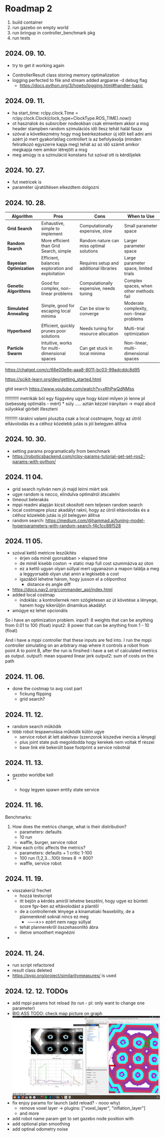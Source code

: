 # Roadmap 2

1. build container
2. run gazebo on empty world
3. run bringup in controller_benchmark pkg
4. run tests


## 2024. 09. 10.
 - try to get it working again
 <!-- - choose to optimize it so make it so it could be -->
 - ControllerResult class storing memory optimalization
 - logging perfected to file and stream added argparse -d debug flag
   - https://docs.python.org/3/howto/logging.html#handler-basic

## 2024. 09. 11.
- ha start_time: rclpy.clock.Time = rclpy.clock.Clock(clock_type=ClockType.ROS_TIME).now()
- ot használok és subsrciber nodeokban csak elmentem akkor a msg header stampben random szimulációs idő llesz tehát halál fasza
- szóval a következmény hogy msg beérkezésekor új időt kell adni ami azért jó mert gyakorlatilag controllert is az befolyásolja (minden feliratkozó egyszerre kapja meg) tehát az az idő számít amikor megkapja nem amikor létrejött a msg
- meg amúgy is a szimuláció konstans fut szóval ott is kérdőjelek


## 2024. 10. 27.
- fut metricek is
- paraméter újratöltésen elkezdtem dolgozni

## 2024. 10. 28.
| Algorithm | Pros | Cons | When to Use |
|-|-|-|-|
| **Grid Search**          | Exhaustive, simple to implement                | Computationally expensive, slow                | Small parameter space                      |
| **Random Search**        | More efficient than Grid Search, simple        | Random nature can miss optimal solutions       | Larger parameter space                     |
| **Bayesian Optimization**| Efficient, balances exploration and exploitation | Requires setup and additional libraries        | Large parameter space, limited trials      |
| **Genetic Algorithms**   | Good for complex, non-linear problems          | Computationally expensive, needs tuning        | Complex spaces, when other methods fail    |
| **Simulated Annealing**  | Simple, good for escaping local minima         | Can be slow to converge                        | Moderate complexity, non-linear problems   |
| **Hyperband**            | Efficient, quickly prunes poor solutions       | Needs tuning for resource allocation           | Multi-trial optimization                   |
| **Particle Swarm**       | Intuitive, works for multi-dimensional spaces  | Can get stuck in local minima                  | Non-linear, multi-dimensional spaces       |

https://chatgpt.com/c/66e00e8e-aaa8-8011-bc03-99adcddc8d95

https://scikit-learn.org/dev/getting_started.html

gtid search
https://www.youtube.com/watch?v=xRhPwQdNMss

!!!!!!!!!!!
metrikák ból egy függvény ugye hogy közel milyen jó lenne pl
(sebesség optimális - mért) * súly .....
aztán kézzel irányítani -> majd abcd súlyokkal görbét illeszteni

!!!!!!!!!!
rárakni valami pluszba csak a local costmapre, hogy az útról eltávolodás és a célhoz közelebb jutás is jól belegyen állítva


## 2024. 10. 30.
- setting params programatically from benchmark
- https://roboticsbackend.com/rclpy-params-tutorial-get-set-ros2-params-with-python/

## 2024. 11 04.
- grid search nyilván nem jó majd leírni miért sok
- ugye random is necco, elindulva optimálról átscalelni
- timeout belerakás
- mppi readmi alapján kicsit okosított nem teljesen random search
- local costmapre plusz akadályt rakni, hogy az útról eltávolodás és a célhoz közelebb jutás is jól belegyen állítva
- random search: https://medium.com/@hammad.ai/tuning-model-hyperparameters-with-random-search-f4c1cc88f528


## 2024. 11 05.
- szóval kettő metricre leszűkítés
  - érjen oda minél gyorsabban > elapsed time
  - de minél kisebb coston -> static map full cost szummázva az úton
  - ez a kettő ugyan olyan súllyal mert ugyanazon a mapon találja a meg a leggyorsabb olyan utat amin a legkisebb a cost
  - igazából lehetne három, hogy jusson el a célponthoz
    - distance és angle diff
- https://docs.nav2.org/commander_api/index.html
- added local costmap
  - indoklás: a kontrollernek nem szögletesen az út követése a lényege, hanem hogy kikerüljön dinamikus akadályt
- amúgye ez lehet opcionális


So i have an optimization problem.
input1: 8 weights that can be anything from 0.01 to 100 (float)
input2: 8 power that can be anything from 1 - 10 (float)

And i have a mppi controller that these inputs are fed into.
I run the mppi controller simulating on an arbitrary map where it controls a robot from point A to point B, after the run is finsihed i have a set of calculated metrics as output.
output1: mean squared linear jerk
output2: sum of costs on the path


## 2024. 11. 06.
- done the costmap to avg cost part
  - fickung flipping
  - grid search?

## 2024. 11. 12.
- random search működik
- több robot lespawnolása működik külön ugye
  - service robot át lett alakítvav (szenzorok kiszedve inercia a lényeg)
  - plus joint state pub megoldodda hogy kerekek nem voltak tf részei
  - base link elé bekerült base footprint a service robotnál

## 2024. 11. 13.
- gazebo worldbe kell
- "<plugin name="gazebo_ros_state" filename="libgazebo_ros_state.so" >"
  - hogy legyen spawn entity state service


## 2024. 11. 16.
Benchmarks:
1. How does the metrics change, what is their distribution?
   - parameters: defaults
   - 10 run
   - waffle, burger, service robot
2. How each critic affects the metrics?
   - parameters: defaults + 1 critic 1-100
   - 100 run (1,2,3....100) times 8 -> 800?
   - waffle, service robot


## 2024. 11. 19.
- visszakerül frechet
  - hozzá testscript
  - itt bejön a kérdés amiről lehetne beszélni, hogy ugye ez bünteti score fgv-ben az eltávolodást a plantől
  - de a controllernek lényege a kinamatiaki feasebility, de a plannereknél soknál nincs ez meg
    - --->>> ezért nem nagy súllyal
  - tehát plannerekről összehasonlító ábra
  - illetve smoothert megnézni
-

## 2024. 11. 24.
- run script refactored
- result class deleted
- https://pypi.org/project/similaritymeasures/ is used


## 2024. 12. 12. TODOs
- add mppi params hot reload (to run - pl: only want to change one parameter)
- BIG ASS TODO: check map picture on graph
![alt text](image.png)
- fix enjoy params for launch (add reload? - nooo why)
  - remove voxel layer ->       plugins: ["voxel_layer", "inflation_layer"]
  - and more
- add robot name param get to set gazebo node position with
- add optional plan smoothing
- add optinal odometry noise